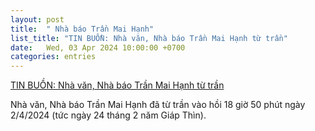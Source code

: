 ```yaml
---
layout: post
title:  " Nhà báo Trần Mai Hạnh"
list_title: "TIN BUỒN: Nhà văn, Nhà báo Trần Mai Hạnh từ trần"
date:   Wed, 03 Apr 2024 10:00:00 +0700
categories: entries
---
```

[TIN BUỒN: Nhà văn, Nhà báo Trần Mai Hạnh từ trần](https://baotintuc.vn/thoi-su/tin-buon-nha-van-nha-bao-tran-mai-hanh-tu-tran-20240403182451133.htm)

Nhà văn, Nhà báo Trần Mai Hạnh đã từ trần vào hồi 18 giờ 50 phút ngày 2/4/2024 (tức ngày 24 tháng 2 năm Giáp Thìn).

